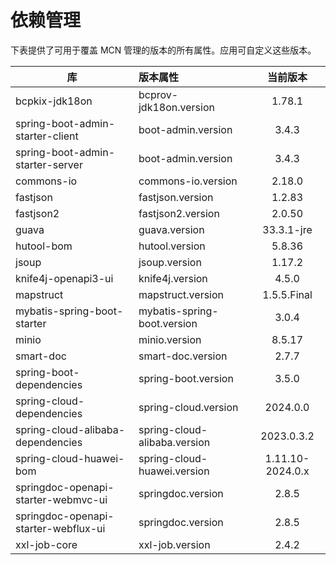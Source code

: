 # 依赖管理

下表提供了可用于覆盖 MCN 管理的版本的所有属性。应用可自定义这些版本。

| 库                                    | 版本属性                         |       当前版本       |
|--------------------------------------|:-----------------------------|:----------------:|
| bcpkix-jdk18on                       | bcprov-jdk18on.version       |      1.78.1      |
| spring-boot-admin-starter-client     | boot-admin.version           |      3.4.3       |
| spring-boot-admin-starter-server     | boot-admin.version           |      3.4.3       |
| commons-io                           | commons-io.version           |      2.18.0      |
| fastjson                             | fastjson.version             |      1.2.83      |
| fastjson2                            | fastjson2.version            |      2.0.50      |
| guava                                | guava.version                |    33.3.1-jre    |
| hutool-bom                           | hutool.version               |      5.8.36      |
| jsoup                                | jsoup.version                |      1.17.2      |
| knife4j-openapi3-ui                  | knife4j.version              |      4.5.0       |
| mapstruct                            | mapstruct.version            |   1.5.5.Final    |
| mybatis-spring-boot-starter          | mybatis-spring-boot.version  |      3.0.4       |
| minio                                | minio.version                |      8.5.17      |
| smart-doc                            | smart-doc.version            |      2.7.7       |
| spring-boot-dependencies             | spring-boot.version          |      3.5.0       |
| spring-cloud-dependencies            | spring-cloud.version         |     2024.0.0     |
| spring-cloud-alibaba-dependencies    | spring-cloud-alibaba.version |    2023.0.3.2    |
| spring-cloud-huawei-bom              | spring-cloud-huawei.version  | 1.11.10-2024.0.x |
| springdoc-openapi-starter-webmvc-ui  | springdoc.version            |      2.8.5       |
| springdoc-openapi-starter-webflux-ui | springdoc.version            |      2.8.5       |
| xxl-job-core                         | xxl-job.version              |      2.4.2       |